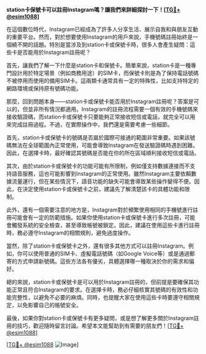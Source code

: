 **station卡保號卡可以註冊Instagram嗎？讓我們來詳細探討一下！[[TG💪+ @esim1088](https://t.me/s/esim1088)]**

在這個數位時代，Instagram已經成為了許多人分享生活、展示自我和與朋友互動的重要平台。然而，對於想要使用Instagram的用戶來說，手機號碼註冊始終是一個繞不開的話題。特別是當涉及到station卡或保號卡時，很多人會產生疑問：這些卡是否能用於Instagram註冊呢？

首先，讓我們了解一下什麼是station卡和保號卡。簡單來說，station卡是一種專門設計用於特定場景（例如商務用途）的SIM卡，而保號卡則是為了保持電話號碼不被停用而使用的備用SIM卡。這兩類卡通常具有一定的特殊性，比如支持特定的網路環境或保持原有號碼功能。

那麼，回到問題本身——station卡或保號卡能否用於Instagram註冊呢？答案是可以的，但並非所有情況都適用。Instagram的註冊流程需要一個有效的手機號碼來接收驗證碼，而station卡或保號卡只要能夠正常接收短信或電話，就完全可以用來完成註冊過程。不過，在實際操作中，我們還是需要考慮一些細節。

首先，station卡或保號卡的號碼是否屬於國際可接通的範圍非常重要。如果該號碼無法在全球範圍內正常使用，可能會導致Instagram在發送驗證碼時遇到困難。因此，在選擇卡時，最好確認其號碼是否能在你的所在區域順利接收短信或電話。

其次，由於station卡或保號卡的功能可能有所限制，例如僅支持數據連接而不支持語音服務，這也可能影響到Instagram的正常使用。雖然Instagram主要依賴數據流量運行，但在某些情況下，語音功能的缺失可能會導致某些操作變得不便。因此，在決定使用station卡或保號卡之前，建議先了解清楚該卡的具體功能和限制。

此外，還有一個需要注意的地方是，Instagram對於頻繁使用相同的手機號進行註冊可能會有一定的防範措施。如果你使用station卡或保號卡進行多次註冊，可能會觸發系統的安全檢查，甚至導致帳號被鎖定。因此，建議在使用這些卡進行註冊時，務必遵守Instagram的相關規則，避免過度操作。

當然，除了station卡或保號卡之外，還有很多其他方式可以註冊Instagram。例如，你可以使用普通的SIM卡、虛擬電話號碼（如Google Voice等）或是通過郵寄的方式申請新號碼。這些方法各有優劣，具體選擇哪一種取決於你的需求和偏好。

總的來說，station卡或保號卡是可以用於Instagram註冊的，但前提是要確保其功能正常且符合Instagram的要求。在選擇卡時，務必仔細核實其號碼的有效性和功能完整性，以避免不必要的麻煩。同時，也提醒大家在使用這些卡時要遵守相關規定，以免影響自己的帳號安全。

最後，如果你對station卡或保號卡有更多疑問，或是想了解更多關於Instagram註冊的技巧，歡迎隨時留言討論。希望本文能幫助到有需要的朋友們！[[TG💪+ @esim1088](https://t.me/s/esim1088)]

[[TG💪+ @esim1088](https://t.me/s/esim1088) ![Image](https://i.postimg.cc/4NQfJmqS/Snipaste-2025-05-13-00-14-12.png)]